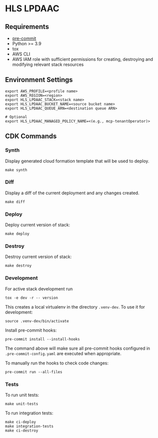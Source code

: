 # HLS LPDAAC

## Requirements

- [pre-commit](https://pre-commit.com/)
- Python >= 3.9
- tox
- AWS CLI
- AWS IAM role with sufficient permissions for creating, destroying and modifying
  relevant stack resources

## Environment Settings

```plain
export AWS_PROFILE=<profile name>
export AWS_REGION=<region>
export HLS_LPDAAC_STACK=<stack name>
export HLS_LPDAAC_BUCKET_NAME=<source bucket name>
export HLS_LPDAAC_QUEUE_ARN=<destination queue ARN>

# Optional
export HLS_LPDAAC_MANAGED_POLICY_NAME=<(e.g., mcp-tenantOperator)>
```

## CDK Commands

### Synth

Display generated cloud formation template that will be used to deploy.

```plain
make synth
```

### Diff

Display a diff of the current deployment and any changes created.

```plain
make diff
```

### Deploy

Deploy current version of stack:

```plain
make deploy
```

### Destroy

Destroy current version of stack:

```plain
make destroy
```

### Development

For active stack development run

```plain
tox -e dev -r -- version
```

This creates a local virtualenv in the directory `.venv-dev`.
To use it for development:

```plain
source .venv-dev/bin/activate
```

Install pre-commit hooks:

```plain
pre-commit install --install-hooks
```

The command above will make sure all pre-commit hooks configured in
`.pre-commit-config.yaml` are executed when appropriate.

To manually run the hooks to check code changes:

```plain
pre-commit run --all-files
```

### Tests

To run unit tests:

```plain
make unit-tests
```

To run integration tests:

```plain
make ci-deploy
make integration-tests
make ci-destroy
```
